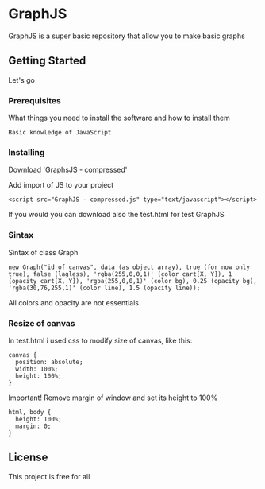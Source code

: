 # GraphJS

GraphJS is a super basic repository that allow you to make basic graphs

## Getting Started

Let's go

### Prerequisites

What things you need to install the software and how to install them

```
Basic knowledge of JavaScript
```

### Installing

Download 'GraphsJS - compressed'

Add import of JS to your project
```
<script src="GraphJS - compressed.js" type="text/javascript"></script>
```

If you would you can download also the test.html for test GraphJS

### Sintax

Sintax of class Graph

```
new Graph("id of canvas", data (as object array), true (for now only true), false (lagless), 'rgba(255,0,0,1)' (color cart[X, Y]), 1 (opacity cart[X, Y]), 'rgba(255,0,0,1)' (color bg), 0.25 (opacity bg), 'rgba(30,76,255,1)' (color line), 1.5 (opacity line));
```

All colors and opacity are not essentials

### Resize of canvas

In test.html i used css to modify size of canvas, like this:

```
canvas {
  position: absolute;
  width: 100%;
  height: 100%;
}
```

Important! Remove margin of window and set its height to 100%

```
html, body {
  height: 100%;
  margin: 0;
}
```

## License

This project is free for all

